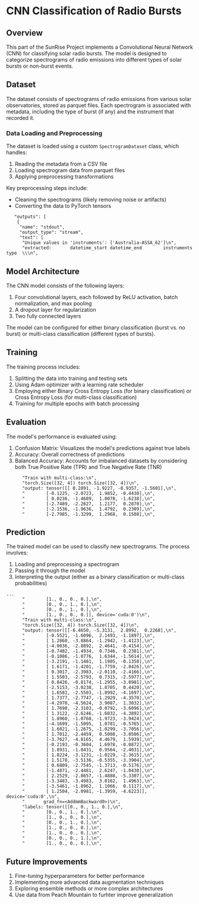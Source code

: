 # CNN Classification of Radio Bursts

## Overview

This part of the SunRise Project implements a Convolutional Neural Network (CNN) for classifying solar radio bursts. The model is designed to categorize spectrograms of radio emissions into different types of solar bursts or non-burst events.

## Dataset

The dataset consists of spectrograms of radio emissions from various solar observatories, stored as parquet files. Each spectrogram is associated with metadata, including the type of burst (if any) and the instrument that recorded it.

### Data Loading and Preprocessing

The dataset is loaded using a custom `SpectrogramDataset` class, which handles:

1. Reading the metadata from a CSV file
2. Loading spectrogram data from parquet files
3. Applying preprocessing transformations

Key preprocessing steps include:

- Cleaning the spectrograms (likely removing noise or artifacts)
- Converting the data to PyTorch tensors

```38:44:ML_CNN_multi.ipynb
   "outputs": [
    {
     "name": "stdout",
     "output_type": "stream",
     "text": [
      "Unique values in 'instruments': ['Australia-ASSA_62']\n",
      "extracted:       datetime_start datetime_end        instruments type  \\\n",
```

## Model Architecture

The CNN model consists of the following layers:

1. Four convolutional layers, each followed by ReLU activation, batch normalization, and max pooling
2. A dropout layer for regularization
3. Two fully connected layers

The model can be configured for either binary classification (burst vs. no burst) or multi-class classification (different types of bursts).

## Training

The training process includes:

1. Splitting the data into training and testing sets
2. Using Adam optimizer with a learning rate scheduler
3. Employing either Binary Cross Entropy Loss (for binary classification) or Cross Entropy Loss (for multi-class classification)
4. Training for multiple epochs with batch processing

## Evaluation

The model's performance is evaluated using:

1. Confusion Matrix: Visualizes the model's predictions against true labels
2. Accuracy: Overall correctness of predictions
3. Balanced Accuracy: Accounts for imbalanced datasets by considering both True Positive Rate (TPR) and True Negative Rate (TNR)

```324:331:ML_CNN_multi.ipynb
      "Train with multi-class:\n",
      "torch.Size([32, 4]) torch.Size([32, 4])\n",
      "output: tensor([[ 0.2891, -1.9227, -0.9357, -1.5601],\n",
      "        [-0.1225, -2.0723,  1.9852, -0.4430],\n",
      "        [ 0.0236, -1.4689,  1.0078, -1.6238],\n",
      "        [-2.7489, -2.2627,  1.2177,  0.2870],\n",
      "        [-2.1536, -1.9636,  1.4792,  0.2309],\n",
      "        [-2.7985, -1.3299,  1.2968,  0.1508],\n",
```

## Prediction

The trained model can be used to classify new spectrograms. The process involves:

1. Loading and preprocessing a spectrogram
2. Passing it through the model
3. Interpreting the output (either as a binary classification or multi-class probabilities)

```324:331:ML_CNN_multi.ipynb
...
      "        [1., 0., 0., 0.],\n",
      "        [0., 0., 1., 0.],\n",
      "        [0., 0., 1., 0.],\n",
      "        [1., 0., 0., 0.]], device='cuda:0')\n",
      "Train with multi-class:\n",
      "torch.Size([32, 4]) torch.Size([32, 4])\n",
      "output: tensor([[-6.4650, -5.3131,  2.8992,  0.2268],\n",
      "        [-0.5521, -1.6096,  2.1493, -1.1897],\n",
      "        [ 1.2860, -3.8864, -1.2942, -1.4123],\n",
      "        [-4.0036, -2.8892,  2.4641, -0.4154],\n",
      "        [-0.7482, -1.4934,  0.7346,  0.2381],\n",
      "        [-0.1086, -1.8776,  1.6344, -1.5614],\n",
      "        [-3.2191, -1.1481,  1.1905, -0.1358],\n",
      "        [ 1.6171, -1.4201, -1.7759, -2.8426],\n",
      "        [ 0.3017, -2.3983, -2.0110, -2.4166],\n",
      "        [ 1.5503, -2.5793,  0.7315, -2.5977],\n",
      "        [ 0.8426, -0.8174, -1.2955, -3.0981],\n",
      "        [-2.5153, -3.0238,  1.8705,  0.4420],\n",
      "        [ 1.6581, -2.5503, -1.8992, -4.1697],\n",
      "        [ 1.7377, -2.7747, -1.2929, -4.3570],\n",
      "        [-4.2970, -4.5624,  3.9087,  1.3032],\n",
      "        [ 1.7690, -2.3103, -0.0792, -3.6096],\n",
      "        [ 1.3122, -2.6246, -1.6032, -4.3892],\n",
      "        [ 1.8960, -1.0768, -1.9723, -3.9424],\n",
      "        [-4.1699, -1.5095,  1.0781, -0.5765],\n",
      "        [ 1.6021, -1.2675, -1.0299, -3.7056],\n",
      "        [ 1.7012, -2.4459,  0.5008, -3.0506],\n",
      "        [-3.7627, -4.8165,  4.4679,  1.5939],\n",
      "        [-0.2193, -0.3604,  1.6978, -0.0872],\n",
      "        [ 1.8931, -1.8431,  0.9564, -2.4031],\n",
      "        [ 1.8224, -3.1231, -1.0229, -2.3615],\n",
      "        [ 1.5178, -3.5136, -0.5355, -3.3904],\n",
      "        [ 0.6809, -2.7545, -1.3713, -0.5176],\n",
      "        [-1.4871, -2.4481,  2.6247, -1.0430],\n",
      "        [ 2.2529, -2.8657, -1.4888, -5.3307],\n",
      "        [-3.3483, -3.4983,  3.0162,  1.4963],\n",
      "        [-3.5461, -1.8962,  1.1066,  0.1117],\n",
      "        [ 1.2504, -2.0981, -1.3959, -4.6223]], device='cuda:0',\n",
      "       grad_fn=<AddmmBackward0>)\n",
      "labels: tensor([[0., 0., 1., 0.],\n",
      "        [0., 0., 1., 0.],\n",
      "        [1., 0., 0., 0.],\n",
      "        [0., 0., 1., 0.],\n",
      "        [1., 0., 0., 0.],\n",
      "        [1., 0., 0., 0.],\n",
      "        [0., 0., 0., 1.],\n",
      "        [1., 0., 0., 0.],\n",
```

## Future Improvements

1. Fine-tuning hyperparameters for better performance
2. Implementing more advanced data augmentation techniques
3. Exploring ensemble methods or more complex architectures
4. Use data from Peach Mountain to furhter improve generalization
